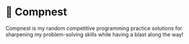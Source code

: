 # 🧩 Compnest
Compnest is my random competitive programming practice solutions for sharpening my problem-solving skills while having a blast along the way!
